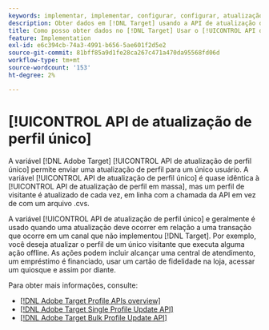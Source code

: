 ```yaml
---
keywords: implementar, implementar, configurar, configurar, atualização de perfil único
description: Obter dados em [!DNL Target] usando a API de atualização de perfil único.
title: Como posso obter dados no [!DNL Target] Usar o [!UICONTROL API de atualização de perfil único]?
feature: Implementation
exl-id: e6c394cb-74a3-4991-b656-5ae601f2d5e2
source-git-commit: 81bff85a9d1fe28ca267c471a470da95568fd06d
workflow-type: tm+mt
source-wordcount: '153'
ht-degree: 2%

---
```


# [!UICONTROL API de atualização de perfil único]

A variável [!DNL Adobe Target] [!UICONTROL API de atualização de perfil único] permite enviar uma atualização de perfil para um único usuário. A variável [!UICONTROL API de atualização de perfil único] é quase idêntica à [!UICONTROL API de atualização de perfil em massa], mas um perfil de visitante é atualizado de cada vez, em linha com a chamada da API em vez de com um arquivo .cvs.

A variável [!UICONTROL API de atualização de perfil único] e geralmente é usado quando uma atualização deve ocorrer em relação a uma transação que ocorre em um canal que não implementou [!DNL Target]. Por exemplo, você deseja atualizar o perfil de um único visitante que executa alguma ação offline. As ações podem incluir alcançar uma central de atendimento, um empréstimo é financiado, usar um cartão de fidelidade na loja, acessar um quiosque e assim por diante.

Para obter mais informações, consulte:

* [[!DNL Adobe Target Profile APIs overview]](/help/dev/administer/profile-api/profile-api-overview.md)
* [[!DNL Adobe Target Single Profile Update API]](/help/dev/administer/profile-api/profile-single-api.md)
* [[!DNL Adobe Target Bulk Profile Update API]](/help/dev/administer/profile-api/profile-bulk-api.md)
